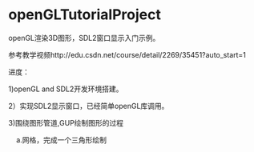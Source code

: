 # openGLTutorialProject

openGL渲染3D图形，SDL2窗口显示入门示例。

参考教学视频http://edu.csdn.net/course/detail/2269/35451?auto_start=1

进度：

1)openGL and SDL2开发环境搭建。

2）实现SDL2显示窗口，已经简单openGL库调用。

3)围绕图形管道,GUP绘制图形的过程
  
     a.网格，完成一个三角形绘制
